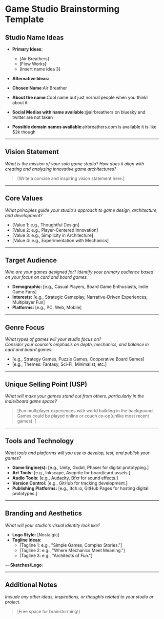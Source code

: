 # Game Studio Brainstorming Template

## Studio Name Ideas
- **Primary Ideas:**
  - [Air Breathers]
  - [Flow Works]
  - [Insert name idea 3]
- **Alternative Ideas:**


- **Chosen Name**:Air Breather
- **About the name**:Cool name but just normal people when you thinkl about it. 
- **Social Medias with name available**:@airbreathers on bluesky and twitter are not taken
- **Possible domain names available**:airbreathers.com is available it is like $2k though

---

## Vision Statement
*What is the mission of your solo game studio? How does it align with creating and analyzing innovative game architectures?*

> [Write a concise and inspiring vision statement here.]

---

## Core Values
*What principles guide your studio's approach to game design, architecture, and development?*

- [Value 1: e.g., Thoughtful Design]
- [Value 2: e.g., Player-Centered Innovation]
- [Value 3: e.g., Simplicity in Architecture]
- [Value 4: e.g., Experimentation with Mechanics]

---

## Target Audience
*Who are your games designed for? Identify your primary audience based on your focus on card and board games.*

- **Demographic:** [e.g., Casual Players, Board Game Enthusiasts, Indie Game Fans]
- **Interests:** [e.g., Strategic Gameplay, Narrative-Driven Experiences, Multiplayer Fun]
- **Platforms:** [e.g., PC, Web, Mobile]

---

## Genre Focus
*What types of games will your studio focus on?*  
*Consider your course's emphasis on depth, mechanics, and balance in card and board games.*

- [e.g., Strategy Games, Puzzle Games, Cooperative Board Games]
- [e.g., Themes: Fantasy, Sci-Fi, Minimalist, etc.]

---

## Unique Selling Point (USP)
*What will make your games stand out from others, particularly in the indie/board game space?*

> [Fun multiplayer experiences with world building in the background. Games could be played online or couch co-op(unlike most recent games). ]

---

## Tools and Technology
*What tools and platforms will you use to develop, test, and publish your games?*

- **Game Engine(s):** [e.g., Unity, Godot, Phaser for digital prototyping.]
- **Art Tools:** [e.g., Inkscape, Aseprite for board/card assets.]
- **Audio Tools:** [e.g., Audacity, Bfxr for sound effects.]
- **Version Control:** [e.g., GitHub for tracking development.]
- **Publishing Platforms:** [e.g., Itch.io, GitHub Pages for hosting digital prototypes.]

---

## Branding and Aesthetics
*What will your studio's visual identity look like?*

- **Logo Style:** [Nostalgic]
- **Tagline Ideas:** 
  - [Tagline 1: e.g., "Simple Games, Complex Stories."]
  - [Tagline 2: e.g., "Where Mechanics Meet Meaning."]
  - [Tagline 3: e.g., "Architects of Fun."]

-- **Sketches/Logo**:

---

## Additional Notes
*Include any other ideas, inspirations, or thoughts related to your studio or project.*

> [Free space for brainstorming!]
